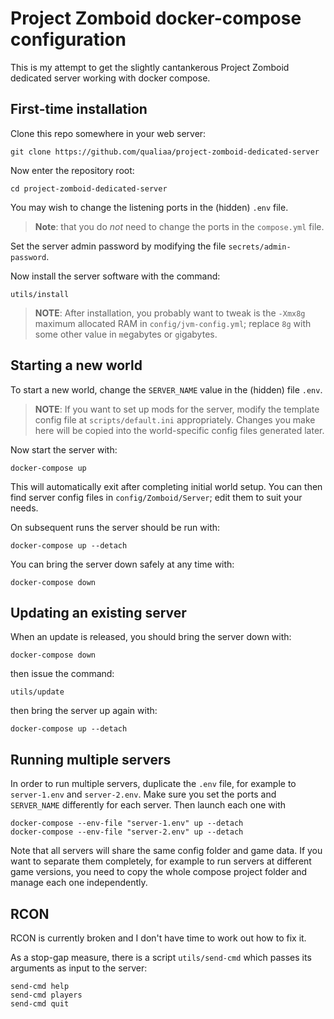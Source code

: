 # Project Zomboid docker-compose configuration

This is my attempt to get the slightly cantankerous Project Zomboid dedicated
server working with docker compose.

## First-time installation

Clone this repo somewhere in your web server:

    git clone https://github.com/qualiaa/project-zomboid-dedicated-server

Now enter the repository root:

    cd project-zomboid-dedicated-server

You may wish to change the listening ports in the (hidden) `.env` file.

> **Note**: that you do *not* need to change the ports in the `compose.yml` file.

Set the server admin password by modifying the file `secrets/admin-password`.

Now install the server software with the command:

    utils/install

> **NOTE**: After installation, you probably want to tweak is the `-Xmx8g`
> maximum allocated RAM in `config/jvm-config.yml`; replace `8g` with some other
> value in `m`egabytes or `g`igabytes.


## Starting a new world

To start a new world, change the `SERVER_NAME` value in the (hidden) file
`.env`.

> **NOTE**: If you want to set up mods for the server, modify the template
> config file at `scripts/default.ini` appropriately. Changes you make here will
> be copied into the world-specific config files generated later.

Now start the server with:

    docker-compose up

This will automatically exit after completing initial world setup.  You can then
find server config files in `config/Zomboid/Server`; edit them to suit your
needs.

On subsequent runs the server should be run with:

    docker-compose up --detach

You can bring the server down safely at any time with:

    docker-compose down

## Updating an existing server

When an update is released, you should bring the server down with:

    docker-compose down

then issue the command:

    utils/update

then bring the server up again with:

    docker-compose up --detach

## Running multiple servers

In order to run multiple servers, duplicate the `.env` file, for example to
`server-1.env` and `server-2.env`. Make sure you set the ports and `SERVER_NAME`
differently for each server. Then launch each one with

    docker-compose --env-file "server-1.env" up --detach
    docker-compose --env-file "server-2.env" up --detach

Note that all servers will share the same config folder and game data. If you
want to separate them completely, for example to run servers at different game
versions, you need to copy the whole compose project folder and manage each one
independently.

## RCON

RCON is currently broken and I don't have time to work out how to fix it.

As a stop-gap measure, there is a script `utils/send-cmd` which passes its
arguments as input to the server:

    send-cmd help
    send-cmd players
    send-cmd quit

